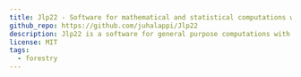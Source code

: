 ```yaml
---
title: Jlp22 - Software for mathematical and statistical computations with special reference to linear programming in forestry
github_repo: https://github.com/juhalappi/Jlp22
description: Jlp22 is a software for general purpose computations with special interest in linear programming (LP) in forest management planning.
license: MIT
tags:
  - forestry
---
```

